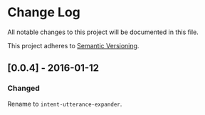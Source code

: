 # Change Log

All notable changes to this project will be documented in this file.

This project adheres to [Semantic Versioning](http://semver.org/).

## [0.0.4] - 2016-01-12
### Changed
Rename to `intent-utterance-expander`.
